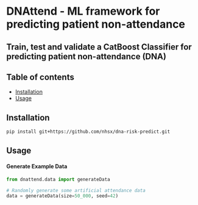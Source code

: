 # DNAttend - ML framework for predicting patient non-attendance

## Train, test and validate a CatBoost Classifier for predicting patient non-attendance (DNA)

## Table of contents

  * [Installation](#installation)
  * [Usage](#usage)

## Installation

```bash
pip install git+https://github.com/nhsx/dna-risk-predict.git
```

## Usage

#### Generate Example Data

```python
from dnattend.data import generateData

# Randomly generate some artificial attendance data
data = generateData(size=50_000, seed=42)
```
